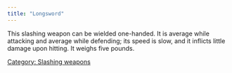 ```yaml
---
title: "Longsword"
---
```


This slashing weapon can be wielded one-handed. It is average while
attacking and average while defending; its speed is slow, and it
inflicts little damage upon hitting. It weighs five pounds.

[Category: Slashing weapons](Category:_Slashing_weapons "wikilink")
